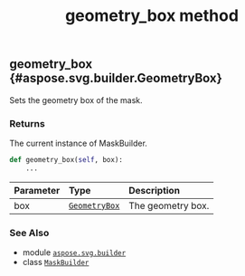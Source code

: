 ﻿---
title: geometry_box method
second_title: Aspose.SVG for Python via .NET API References
description: 
type: docs
weight: 50
url: /python-net/aspose.svg.builder/maskbuilder/geometry_box/
is_root: false
---

## geometry_box {#aspose.svg.builder.GeometryBox}

Sets the geometry box of the mask.


### Returns 


The current instance of MaskBuilder.


```python
def geometry_box(self, box):
    ...
```


| Parameter | Type | Description |
| :- | :- | :- |
| box | [`GeometryBox`](/svg/python-net/aspose.svg.builder/geometrybox) | The geometry box. |



### See Also
* module [`aspose.svg.builder`](../../)
* class [`MaskBuilder`](/svg/python-net/aspose.svg.builder/maskbuilder)
